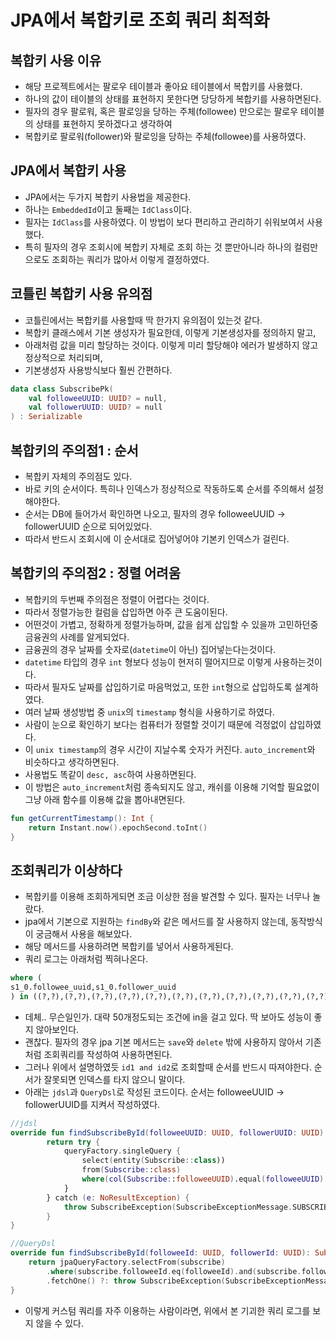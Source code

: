 # JPA에서 복합키로 조회 쿼리 최적화

## 복합키 사용 이유
* 해당 프로젝트에서는 팔로우 테이블과 좋아요 테이블에서 복합키를 사용했다.
* 하나의 값이 테이블의 상태를 표현하지 못한다면 당당하게 복합키를 사용하면된다.
* 필자의 경우 팔로워, 혹은 팔로잉을 당하는 주체(followee) 만으로는 팔로우 테이블의 상태를 표현하지 못하겠다고 생각하여
* 복합키로 팔로워(follower)와 팔로잉을 당하는 주체(followee)를 사용하였다.

## JPA에서 복합키 사용
* JPA에서는 두가지 복합키 사용법을 제공한다.
* 하나는 `EmbeddedId`이고 둘째는 `IdClass`이다.
* 필자는 `IdClass`를 사용하였다. 이 방법이 보다 편리하고 관리하기 쉬워보여서 사용했다.
* 특히 필자의 경우 조회시에 복합키 자체로 조회 하는 것 뿐만아니라 하나의 컬럼만으로도 조회하는 쿼리가 많아서 이렇게 결정하였다.

## 코틀린 복합키 사용 유의점
* 코틀린에서는 복합키를 사용할때 딱 한가지 유의점이 있는것 같다.
* 복합키 클래스에서 기본 생성자가 필요한데, 이렇게 기본생성자를 정의하지 말고,
* 아래처럼 값을 미리 할당하는 것이다. 이렇게 미리 할당해야 에러가 발생하지 않고 정상적으로 처리되며,
* 기본생성자 사용방식보다 훨씬 간편하다.
```kotlin
data class SubscribePk(
    val followeeUUID: UUID? = null,
    val followerUUID: UUID? = null
) : Serializable
```

## 복합키의 주의점1 : 순서
* 복합키 자체의 주의점도 있다.
* 바로 키의 순서이다. 특히나 인덱스가 정상적으로 작동하도록 순서를 주의해서 설정해야한다.
* 순서는 DB에 들어가서 확인하면 나오고, 필자의 경우 followeeUUID -> followerUUID 순으로 되어있었다.
* 따라서 반드시 조회시에 이 순서대로 집어넣어야 기본키 인덱스가 걸린다.

## 복합키의 주의점2 : 정렬 어려움
* 복합키의 두번째 주의점은 정렬이 어렵다는 것이다.
* 따라서 정렬가능한 컬럼을 삽입하면 아주 큰 도움이된다.
* 어떤것이 가볍고, 정확하게 정렬가능하며, 값을 쉽게 삽입할 수 있을까 고민하던중 금융권의 사례를 알게되었다.
* 금융권의 경우 날짜를 숫자로(`datetime`이 아닌) 집어넣는다는것이다. 
* `datetime` 타입의 경우 `int` 형보다 성능이 현저히 떨어지므로 이렇게 사용하는것이다.
* 따라서 필자도 날짜를 삽입하기로 마음먹었고, 또한 `int`형으로 삽입하도록 설계하였다.
* 여러 날짜 생성방법 중 `unix`의 `timestamp` 형식을 사용하기로 하였다.
* 사람이 눈으로 확인하기 보다는 컴퓨터가 정렬할 것이기 때문에 걱정없이 삽입하였다.
* 이 `unix timestamp`의 경우 시간이 지날수록 숫자가 커진다. `auto_increment`와 비슷하다고 생각하면된다.
* 사용법도 똑같이 `desc, asc`하여 사용하면된다.
* 이 방법은 `auto_increment`처럼 종속되지도 않고, 캐쉬를 이용해 기억할 필요없이 그냥 아래 함수를 이용해 값을 뽑아내면된다.
```kotlin
fun getCurrentTimestamp(): Int {
    return Instant.now().epochSecond.toInt()
}
```

## 조회쿼리가 이상하다
* 복합키를 이용해 조회하게되면 조금 이상한 점을 발견할 수 있다. 필자는 너무나 놀랐다.
* jpa에서 기본으로 지원하는 `findBy`와 같은 메서드를 잘 사용하지 않는데, 동작방식이 궁금해서 사용을 해보았다.
* 해당 메서드를 사용하려면 복합키를 넣어서 사용하게된다.
* 쿼리 로그는 아래처럼 찍혀나온다. 
```sql
where (
s1_0.followee_uuid,s1_0.follower_uuid
) in ((?,?),(?,?),(?,?),(?,?),(?,?),(?,?),(?,?),(?,?),(?,?),(?,?),(?,?),(?,?),(?,?),(?,?),(?,?),(?,?),(?,?),(?,?),(?,?),(?,?),(?,?),(?,?),(?,?),(?,?),(?,?),(?,?),(?,?),(?,?),(?,?),(?,?),(?,?),(?,?),(?,?),(?,?),(?,?),(?,?),(?,?),(?,?),(?,?),(?,?),(?,?),(?,?),(?,?),(?,?),(?,?),(?,?),(?,?),(?,?),(?,?),(?,?),(?,?),(?,?),(?,?),(?,?),(?,?),(?,?),(?,?),(?,?),(?,?),(?,?),(?,?),(?,?),(?,?),(?,?),(?,?),(?,?),(?,?),(?,?),(?,?),(?,?),(?,?),(?,?),(?,?),(?,?),(?,?),(?,?),(?,?),(?,?),(?,?),(?,?),(?,?),(?,?),(?,?),(?,?),(?,?),(?,?),(?,?),(?,?),(?,?),(?,?),(?,?),(?,?),(?,?),(?,?),(?,?),(?,?),(?,?),(?,?),(?,?),(?,?),(?,?),(?,?),(?,?),(?,?),(?,?),(?,?),(?,?),(?,?),(?,?),(?,?),(?,?),(?,?),(?,?),(?,?),(?,?),(?,?),(?,?),(?,?),(?,?),(?,?),(?,?),(?,?),(?,?),(?,?),(?,?),(?,?),(?,?),(?,?))
```
* 데체.. 무슨일인가. 대략 50개정도되는 조건에 in을 걸고 있다. 딱 보아도 성능이 좋지 않아보인다.
* 괜찮다. 필자의 경우 jpa 기본 메서드는 `save`와 `delete` 밖에 사용하지 않아서 기존처럼 조회쿼리를 작성하여 사용하면된다.
* 그러나 위에서 설명하였듯 `id1 and id2`로 조회할때 순서를 반드시 따져야한다. 순서가 잘못되면 인덱스를 타지 않으니 말이다.
* 아래는 `jdsl`과 `QueryDsl`로 작성된 코드이다. 순서는 followeeUUID -> followerUUID를 지켜서 작성하였다.
```kotlin
//jdsl
override fun findSubscribeById(followeeUUID: UUID, followerUUID: UUID): Subscribe {
        return try {
            queryFactory.singleQuery {
                select(entity(Subscribe::class))
                from(Subscribe::class)
                where(col(Subscribe::followeeUUID).equal(followeeUUID).and(col(Subscribe::followerUUID).equal(followerUUID)))
            }
        } catch (e: NoResultException) {
            throw SubscribeException(SubscribeExceptionMessage.SUBSCRIBE_IS_NULL)
        }
}

//QueryDsl
override fun findSubscribeById(followeeId: UUID, followerId: UUID): Subscribe {
    return jpaQueryFactory.selectFrom(subscribe)
        .where(subscribe.followeeId.eq(followeeId).and(subscribe.followerId.eq(followerId)))
        .fetchOne() ?: throw SubscribeException(SubscribeExceptionMessage.SUBSCRIBE_IS_NULL, followerId)
}
```
* 이렇게 커스텀 쿼리를 자주 이용하는 사람이라면, 위에서 본 기괴한 쿼리 로그를 보지 않을 수 있다.